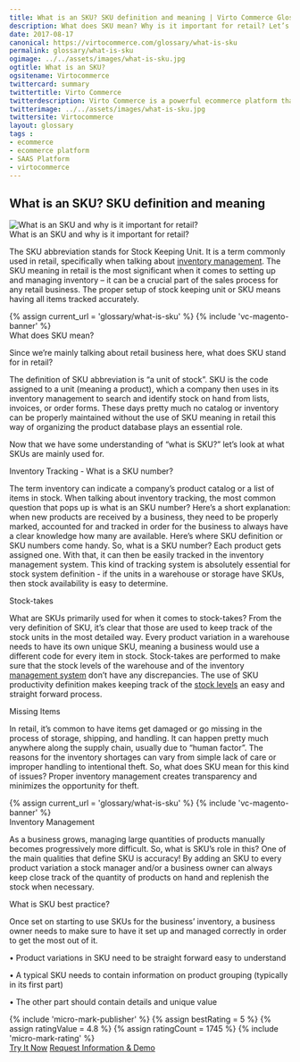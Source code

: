 ```yaml
---
title: What is an SKU? SKU definition and meaning | Virto Commerce Glossary
description: What does SKU mean? Why is it important for retail? Let’s look at what SKUs are mainly used for in this article.
date: 2017-08-17
canonical: https://virtocommerce.com/glossary/what-is-sku
permalink: glossary/what-is-sku
ogimage: ../../assets/images/what-is-sku.jpg
ogtitle: What is an SKU?
ogsitename: Virtocommerce
twittercard: summary
twittertitle: Virto Commerce
twitterdescription: Virto Commerce is a powerful ecommerce platform that includes everything you need to create an online store and sell online. Try it free with Free Community License
twitterimage: ../../assets/images/what-is-sku.jpg
twittersite: Virtocommerce
layout: glossary
tags :
- ecommerce
- ecommerce platform
- SAAS Platform
- virtocommerce
---
```

<section itemscope itemtype="http://schema.org/Article">
    <meta itemprop="author" content="Virtocommerce">
    <meta itemprop="datePublished" content="2017-08-17">
    <meta itemprop="dateModified" content="2018-02-22">
    <div itemprop="articleBody" class="business-cnt">
        <div itemprop="mainEntityOfPage" class="head __cart">
            <h1 itemprop="headline" class="title">What is an SKU? SKU definition and meaning</h1>
        </div>
        <span itemprop="image" itemscope itemtype="https://schema.org/ImageObject">
            <img itemprop="url contentUrl" alt="What is an SKU and why is it important for retail?" src="assets/images/what-is-sku.jpg" />
            <meta itemprop="width" content="412">
            <meta itemprop="height" content="336">
        </span>
        <div class="section-title">What is an SKU and why is it important for retail?</div>
        <p class="text">
            The SKU abbreviation stands for Stock Keeping Unit. It is a term commonly used in retail, specifically when talking about <a href="{{ '/glossary/what-is-inventory-management' | absolute_url }}">inventory management</a>. The SKU meaning in retail is the most significant when it comes to setting up and managing inventory – it can be a crucial part of the sales process for any retail business. The proper setup of stock keeping unit or SKU means having all items tracked accurately.
        </p>
        {% assign current_url = 'glossary/what-is-sku' %}
        {% include 'vc-magento-banner' %}
        <div class="section-title">What does SKU mean?</div>
        <p class="text">
            Since we’re mainly talking about retail business here, what does SKU stand for in retail?
        </p>
        <p class="text">
            The definition of SKU abbreviation is “a unit of stock”. SKU is the code assigned to a unit (meaning a product), which a company then uses in its inventory management to search and identify stock on hand from lists, invoices, or order forms. These days pretty much no catalog or inventory can be properly maintained without the use of SKU meaning in retail this way of organizing the product database plays an essential role.
        </p>
        <p class="text">
            Now that we have some understanding of “what is SKU?” let’s look at what SKUs are mainly used for.
        </p>
        <div class="section-title">Inventory Tracking - What is a SKU number?</div>
        <p class="text">
            The term inventory can indicate a company’s product catalog or a list of items in stock. When talking about inventory tracking, the most common question that pops up is what is an SKU number? Here’s a short explanation: when new products are received by a business, they need to be properly marked, accounted for and tracked in order for the business to always have a clear knowledge how many are available. Here’s where SKU definition or SKU numbers come handy. So, what is a SKU number? Each product gets assigned one.  With that, it can then be easily tracked in the inventory management system. This kind of tracking system is absolutely essential for stock system definition - if the units in a warehouse or storage have SKUs, then stock availability is easy to determine.
        </p>
        <div class="section-title">Stock-takes</div>
        <p class="text">
            What are SKUs primarily used for when it comes to stock-takes? From the very definition of SKU, it’s clear that those are used to keep track of the stock units in the most detailed way. Every product variation in a warehouse needs to have its own unique SKU, meaning a business would use a different code for every item in stock. Stock-takes are performed to make sure that the stock levels of the warehouse and of the inventory <a href="{{ 'https://virtocommerce.com/order-management-software' | absolute_url }}"> management system</a> don’t have any discrepancies. The use of SKU productivity definition makes keeping track of the <a href="{{ '/glossary/how-to-calculate-safety-stock' | absolute_url }}">stock levels</a> an easy and straight forward process.
        </p>
        <div class="section-title">Missing Items</div>
        <p class="text">
            In retail, it’s common to have items get damaged or go missing in the process of storage, shipping, and handling. It can happen pretty much anywhere along the supply chain, usually due to “human factor”. The reasons for the inventory shortages can vary from simple lack of care or improper handling to intentional theft. So, what does SKU mean for this kind of issues? Proper inventory management creates transparency and minimizes the opportunity for theft.
        </p>
        {% assign current_url = 'glossary/what-is-sku' %}
        {% include 'vc-magento-banner' %}
        <div class="section-title">Inventory Management</div>
        <p class="text">
            As a business grows, managing large quantities of products manually becomes progressively more difficult. So, what is SKU’s role in this? One of the main qualities that define SKU is accuracy! By adding an SKU to every product variation a stock manager and/or a business owner can always keep close track of the quantity of products on hand and replenish the stock when necessary.
        </p>
        <div class="section-title">What is SKU best practice?</div>
        <p class="text">
            Once set on starting to use SKUs for the business’ inventory, a business owner needs to make sure to have it set up and managed correctly in order to get the most out of it.
        </p>
        <p class="text">•	Product variations in SKU need to be straight forward easy to understand</p>
        <p class="text">•	A typical SKU needs to contain information on product grouping (typically in its first part)</p>
        <p class="text">•	The other part should contain details and unique value</p>
        {% include 'micro-mark-publisher' %}
        {% assign bestRating = 5 %}
        {% assign ratingValue = 4.8 %}
        {% assign ratingCount = 1745 %}
        {% include 'micro-mark-rating' %}
        <div class="buttons">
            <a class="button fill" href="/try-now">Try It Now</a>
            <a class="button fill" href="/contact-us">Request Information & Demo</a>
        </div>
    </div>
</section>